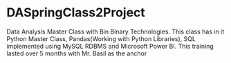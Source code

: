 # DASpringClass2Project
Data Analysis Master Class with Bin Binary Technologies. This class has in it Python Master Class, Pandas(Working with Python Libraries), SQL implemented using MySQL RDBMS and Microsoft Power BI. This training lasted over 5 months with Mr. Basil as the anchor
